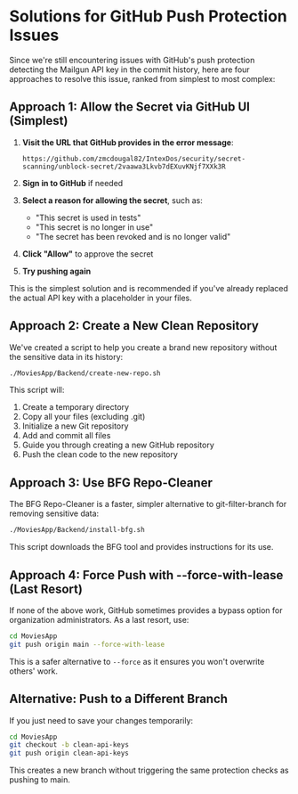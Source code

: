 # Solutions for GitHub Push Protection Issues

Since we're still encountering issues with GitHub's push protection detecting the Mailgun API key in the commit history, here are four approaches to resolve this issue, ranked from simplest to most complex:

## Approach 1: Allow the Secret via GitHub UI (Simplest)

1. **Visit the URL that GitHub provides in the error message**:
   ```
   https://github.com/zmcdougal82/IntexDos/security/secret-scanning/unblock-secret/2vaawa3Lkvb7dEXuvKNjf7XXk3R
   ```

2. **Sign in to GitHub** if needed

3. **Select a reason for allowing the secret**, such as:
   - "This secret is used in tests"
   - "This secret is no longer in use"
   - "The secret has been revoked and is no longer valid"

4. **Click "Allow"** to approve the secret

5. **Try pushing again**

This is the simplest solution and is recommended if you've already replaced the actual API key with a placeholder in your files.

## Approach 2: Create a New Clean Repository

We've created a script to help you create a brand new repository without the sensitive data in its history:

```bash
./MoviesApp/Backend/create-new-repo.sh
```

This script will:
1. Create a temporary directory
2. Copy all your files (excluding .git)
3. Initialize a new Git repository
4. Add and commit all files
5. Guide you through creating a new GitHub repository
6. Push the clean code to the new repository

## Approach 3: Use BFG Repo-Cleaner

The BFG Repo-Cleaner is a faster, simpler alternative to git-filter-branch for removing sensitive data:

```bash
./MoviesApp/Backend/install-bfg.sh
```

This script downloads the BFG tool and provides instructions for its use.

## Approach 4: Force Push with --force-with-lease (Last Resort)

If none of the above work, GitHub sometimes provides a bypass option for organization administrators. As a last resort, use:

```bash
cd MoviesApp
git push origin main --force-with-lease
```

This is a safer alternative to `--force` as it ensures you won't overwrite others' work.

## Alternative: Push to a Different Branch

If you just need to save your changes temporarily:

```bash
cd MoviesApp
git checkout -b clean-api-keys
git push origin clean-api-keys
```

This creates a new branch without triggering the same protection checks as pushing to main.
